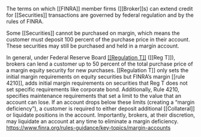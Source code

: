 The terms on which [[FINRA]] member firms ([[Broker]]s) can extend credit for [[Securities]] transactions are governed by federal regulation and by the rules of FINRA.

Some [[Securities]] cannot be purchased on margin, which means the customer must deposit 100 percent of the purchase price in their account. These securities may still be purchased and held in a margin account.

In general, under Federal Reserve Board [[[Regulation T]]](http://www.ecfr.gov/cgi-bin/text-idx?tpl=/ecfrbrowse/Title12/12cfr220_main_02.tpl) ([[Reg T]]), brokers can lend a customer up to 50 percent of the total purchase price of a margin equity security for new purchases. [[Regulation T]] only sets the initial margin requirements on equity securities but FINRA’s margin [[rule 4210]], adds initial margin requirements on securities that Reg T does not set specific requirements like corporate bond. Additionally, Rule 4210, specifies maintenance requirements that set a limit to the value that an account can lose. If an account drops below these limits (creating a “margin deficiency”), a customer is required to either deposit additional [[Collateral]] or liquidate positions in the account. Importantly, brokers, at their discretion, may liquidate an account at any time to eliminate a margin deficiency.
https://www.finra.org/rules-guidance/key-topics/margin-accounts